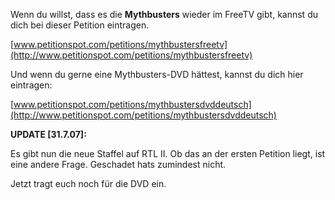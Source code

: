 <!--
.. title: Mythbusters auf DVD
.. slug: 19-mythbusters-auf-dvd
.. date: 2007-03-11 19:57:35
.. tags: Mythbusters,TV
.. description: 
.. type: text
-->

Wenn du willst, dass es die **Mythbusters** wieder im FreeTV gibt, kannst du dich bei dieser Petition eintragen.

[www.petitionspot.com/petitions/mythbustersfreetv](http://www.petitionspot.com/petitions/mythbustersfreetv)

Und wenn du gerne eine Mythbusters-DVD hättest, kannst du dich hier eintragen:

[www.petitionspot.com/petitions/mythbustersdvddeutsch](http://www.petitionspot.com/petitions/mythbustersdvddeutsch)

**UPDATE [31.7.07]:**

Es gibt nun die neue Staffel auf RTL II.
Ob das an der ersten Petition liegt, ist eine andere Frage.
Geschadet hats zumindest nicht.

Jetzt tragt euch noch für die DVD ein.
